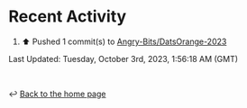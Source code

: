 # Recent Activity

<!--RECENT_ACTIVITY:start-->
1. ⬆️ Pushed 1 commit(s) to [Angry-Bits/DatsOrange-2023](https://github.com/Angry-Bits/DatsOrange-2023)<br>
<!--RECENT_ACTIVITY:end-->

<!--RECENT_ACTIVITY:last_update-->
Last Updated: Tuesday, October 3rd, 2023, 1:56:18 AM (GMT)
<!--RECENT_ACTIVITY:last_update_end-->

<br>

↩️ [Back to the home page](/README.md)
